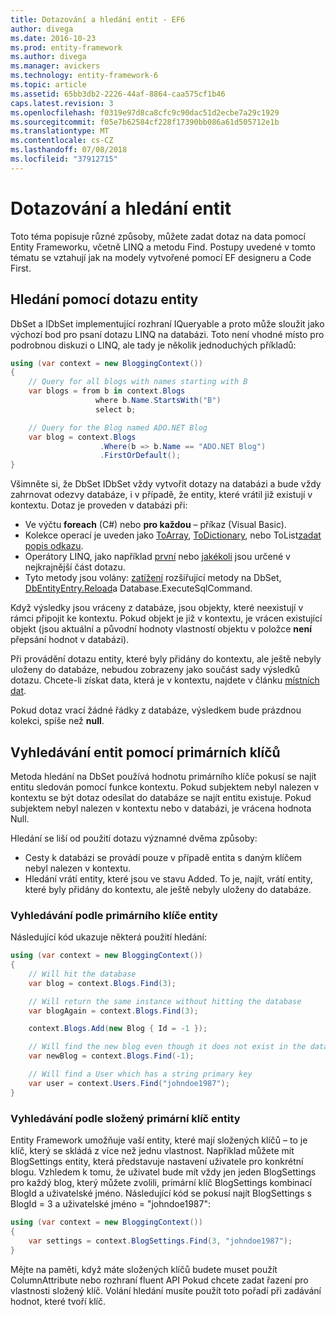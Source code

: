 ```yaml
---
title: Dotazování a hledání entit - EF6
author: divega
ms.date: 2016-10-23
ms.prod: entity-framework
ms.author: divega
ms.manager: avickers
ms.technology: entity-framework-6
ms.topic: article
ms.assetid: 65bb3db2-2226-44af-8864-caa575cf1b46
caps.latest.revision: 3
ms.openlocfilehash: f0319e97d8ca8cfc9c90dac51d2ecbe7a29c1929
ms.sourcegitcommit: f05e7b62584cf228f17390bb086a61d505712e1b
ms.translationtype: MT
ms.contentlocale: cs-CZ
ms.lasthandoff: 07/08/2018
ms.locfileid: "37912715"
---
```

# <a name="querying-and-finding-entities"></a>Dotazování a hledání entit
Toto téma popisuje různé způsoby, můžete zadat dotaz na data pomocí Entity Frameworku, včetně LINQ a metodu Find. Postupy uvedené v tomto tématu se vztahují jak na modely vytvořené pomocí EF designeru a Code First.  

## <a name="finding-entities-using-a-query"></a>Hledání pomocí dotazu entity  

DbSet a IDbSet implementující rozhraní IQueryable a proto může sloužit jako výchozí bod pro psaní dotazu LINQ na databázi. Toto není vhodné místo pro podrobnou diskuzi o LINQ, ale tady je několik jednoduchých příkladů:  

``` csharp
using (var context = new BloggingContext())
{
    // Query for all blogs with names starting with B
    var blogs = from b in context.Blogs
                   where b.Name.StartsWith("B")
                   select b;

    // Query for the Blog named ADO.NET Blog
    var blog = context.Blogs
                    .Where(b => b.Name == "ADO.NET Blog")
                    .FirstOrDefault();
}
```  

Všimněte si, že DbSet IDbSet vždy vytvořit dotazy na databázi a bude vždy zahrnovat odezvy databáze, i v případě, že entity, které vrátil již existují v kontextu. Dotaz je proveden v databázi při:  

- Ve výčtu **foreach** (C#) nebo **pro každou** – příkaz (Visual Basic).  
- Kolekce operací je uveden jako [ToArray](https://msdn.microsoft.com/library/bb298736), [ToDictionary](https://msdn.microsoft.com/library/system.linq.enumerable.todictionary), nebo ToList[zadat popis odkazu](https://msdn.microsoft.com/library/bb342261).  
- Operátory LINQ, jako například [první](https://msdn.microsoft.com/library/bb291976) nebo [jakékoli](https://msdn.microsoft.com/library/bb337697) jsou určené v nejkrajnější část dotazu.  
- Tyto metody jsou volány: [zatížení](https://msdn.microsoft.com/library/system.data.entity.dbextensions.load) rozšiřující metody na DbSet, [DbEntityEntry.Reload](https://msdn.microsoft.com/library/system.data.entity.infrastructure.dbentityentry.reload.aspx)a Database.ExecuteSqlCommand.  

Když výsledky jsou vráceny z databáze, jsou objekty, které neexistují v rámci připojit ke kontextu. Pokud objekt je již v kontextu, je vrácen existující objekt (jsou aktuální a původní hodnoty vlastností objektu v položce **není** přepsání hodnot v databázi).  

Při provádění dotazu entity, které byly přidány do kontextu, ale ještě nebyly uloženy do databáze, nebudou zobrazeny jako součást sady výsledků dotazu. Chcete-li získat data, která je v kontextu, najdete v článku [místních dat](~/ef6/querying/local-data.md).  

Pokud dotaz vrací žádné řádky z databáze, výsledkem bude prázdnou kolekci, spíše než **null**.  

## <a name="finding-entities-using-primary-keys"></a>Vyhledávání entit pomocí primárních klíčů  

Metoda hledání na DbSet používá hodnotu primárního klíče pokusí se najít entitu sledován pomocí funkce kontextu. Pokud subjektem nebyl nalezen v kontextu se být dotaz odesílat do databáze se najít entitu existuje. Pokud subjektem nebyl nalezen v kontextu nebo v databázi, je vrácena hodnota Null.  

Hledání se liší od použití dotazu významné dvěma způsoby:  

- Cesty k databázi se provádí pouze v případě entita s daným klíčem nebyl nalezen v kontextu.  
- Hledání vrátí entity, které jsou ve stavu Added. To je, najít, vrátí entity, které byly přidány do kontextu, ale ještě nebyly uloženy do databáze.  
### <a name="finding-an-entity-by-primary-key"></a>Vyhledávání podle primárního klíče entity  

Následující kód ukazuje některá použití hledání:  

``` csharp
using (var context = new BloggingContext())
{
    // Will hit the database
    var blog = context.Blogs.Find(3);

    // Will return the same instance without hitting the database
    var blogAgain = context.Blogs.Find(3);

    context.Blogs.Add(new Blog { Id = -1 });

    // Will find the new blog even though it does not exist in the database
    var newBlog = context.Blogs.Find(-1);

    // Will find a User which has a string primary key
    var user = context.Users.Find("johndoe1987");
}
```  

### <a name="finding-an-entity-by-composite-primary-key"></a>Vyhledávání podle složený primární klíč entity  

Entity Framework umožňuje vaší entity, které mají složených klíčů – to je klíč, který se skládá z více než jednu vlastnost. Například můžete mít BlogSettings entity, která představuje nastavení uživatele pro konkrétní blogu. Vzhledem k tomu, že uživatel bude mít vždy jen jeden BlogSettings pro každý blog, který můžete zvolili, primární klíč BlogSettings kombinací BlogId a uživatelské jméno. Následující kód se pokusí najít BlogSettings s BlogId = 3 a uživatelské jméno = "johndoe1987":  

``` csharp  
using (var context = new BloggingContext())
{
    var settings = context.BlogSettings.Find(3, "johndoe1987");
}
```  

Mějte na paměti, když máte složených klíčů budete muset použít ColumnAttribute nebo rozhraní fluent API Pokud chcete zadat řazení pro vlastnosti složený klíč. Volání hledání musíte použít toto pořadí při zadávání hodnot, které tvoří klíč.  
